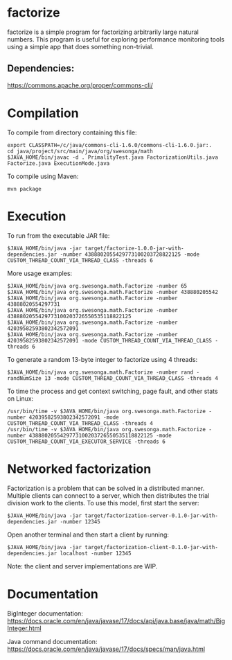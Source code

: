 # factorize
factorize is a simple program for factorizing arbitrarily large natural numbers.
This program is useful for exploring performance monitoring tools
using a simple app that does something non-trivial.

## Dependencies:

 https://commons.apache.org/proper/commons-cli/

# Compilation
To compile from directory containing this file:

```
export CLASSPATH=/c/java/commons-cli-1.6.0/commons-cli-1.6.0.jar:.
cd java/project/src/main/java/org/swesonga/math
$JAVA_HOME/bin/javac -d . PrimalityTest.java FactorizationUtils.java Factorize.java ExecutionMode.java
```

To compile using Maven:

```
mvn package
```

# Execution
To run from the executable JAR file:

```
$JAVA_HOME/bin/java -jar target/factorize-1.0.0-jar-with-dependencies.jar -number 4388802055429773100203728822125 -mode CUSTOM_THREAD_COUNT_VIA_THREAD_CLASS -threads 6
```

More usage examples:

```
$JAVA_HOME/bin/java org.swesonga.math.Factorize -number 65
$JAVA_HOME/bin/java org.swesonga.math.Factorize -number 438880205542
$JAVA_HOME/bin/java org.swesonga.math.Factorize -number 43888020554297731
$JAVA_HOME/bin/java org.swesonga.math.Factorize -number 4388802055429773100203726550535118822125
$JAVA_HOME/bin/java org.swesonga.math.Factorize -number 42039582593802342572091
$JAVA_HOME/bin/java org.swesonga.math.Factorize -number 42039582593802342572091 -mode CUSTOM_THREAD_COUNT_VIA_THREAD_CLASS -threads 6
```

To generate a random 13-byte integer to factorize using 4 threads:

```
$JAVA_HOME/bin/java org.swesonga.math.Factorize -number rand -randNumSize 13 -mode CUSTOM_THREAD_COUNT_VIA_THREAD_CLASS -threads 4
```

To time the process and get context switching, page fault, and other stats on Linux:

```
/usr/bin/time -v $JAVA_HOME/bin/java org.swesonga.math.Factorize -number 42039582593802342572091 -mode CUSTOM_THREAD_COUNT_VIA_THREAD_CLASS -threads 4
/usr/bin/time -v $JAVA_HOME/bin/java org.swesonga.math.Factorize -number 4388802055429773100203726550535118822125 -mode CUSTOM_THREAD_COUNT_VIA_EXECUTOR_SERVICE -threads 6
```

# Networked factorization

Factorization is a problem that can be solved in a distributed manner. Multiple clients can connect to a server, which then distributes the trial
division work to the clients. To use this model, first start the server:

```
$JAVA_HOME/bin/java -jar target/factorization-server-0.1.0-jar-with-dependencies.jar -number 12345
```

Open another terminal and then start a client by running:

```
$JAVA_HOME/bin/java -jar target/factorization-client-0.1.0-jar-with-dependencies.jar localhost -number 12345
```

Note: the client and server implementations are WIP.

# Documentation
BigInteger documentation: https://docs.oracle.com/en/java/javase/17/docs/api/java.base/java/math/BigInteger.html

Java command documentation: https://docs.oracle.com/en/java/javase/17/docs/specs/man/java.html
